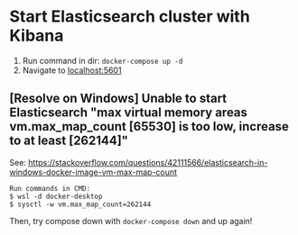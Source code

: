 # Start Elasticsearch cluster with Kibana
1. Run command in dir: `docker-compose up -d`
2. Navigate to [localhost:5601](http://localhost:5601)

## [Resolve on Windows] Unable to start Elasticsearch "max virtual memory areas vm.max_map_count [65530]  is too low, increase to at least [262144]"
See: https://stackoverflow.com/questions/42111566/elasticsearch-in-windows-docker-image-vm-max-map-count
```
Run commands in CMD:
$ wsl -d docker-desktop
$ sysctl -w vm.max_map_count=262144
```
Then, try compose down with `docker-compose down` and up again!
